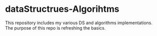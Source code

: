 # dataStructrues-Algorihtms
This repository includes my various DS and algorithms implementations. The purpose of this repo is refreshing the basics.
